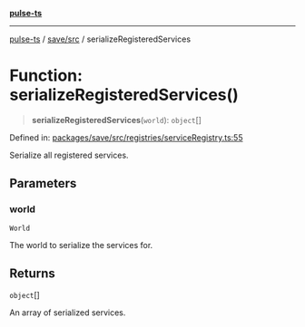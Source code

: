 [**pulse-ts**](../../../README.md)

***

[pulse-ts](../../../README.md) / [save/src](../README.md) / serializeRegisteredServices

# Function: serializeRegisteredServices()

> **serializeRegisteredServices**(`world`): `object`[]

Defined in: [packages/save/src/registries/serviceRegistry.ts:55](https://github.com/jlehett/pulse-ts/blob/4869ef2c4af7bf37d31e2edd2d6d1ba148133fb2/packages/save/src/registries/serviceRegistry.ts#L55)

Serialize all registered services.

## Parameters

### world

`World`

The world to serialize the services for.

## Returns

`object`[]

An array of serialized services.

